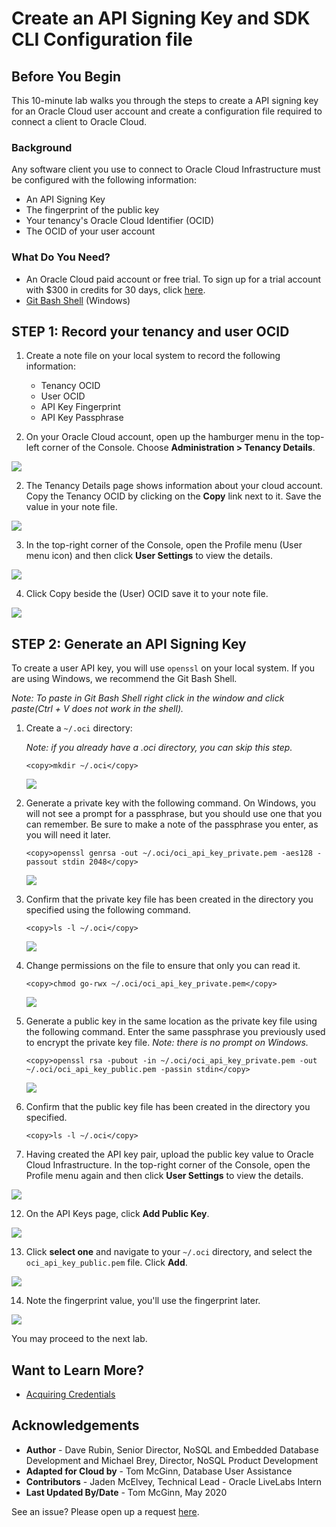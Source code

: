 # Create an API Signing Key and SDK CLI Configuration file
## Before You Begin

This 10-minute lab walks you through the steps to create a API signing key for an Oracle Cloud user account and create a configuration file required to connect a client to Oracle Cloud.

### Background
Any software client you use to connect to Oracle Cloud Infrastructure must be configured with the following information:
* An API Signing Key
* The fingerprint of the public key
* Your tenancy's Oracle Cloud Identifier (OCID)
* The OCID of your user account

### What Do You Need?

* An Oracle Cloud paid account or free trial. To sign up for a trial account with $300 in credits for 30 days, click [here](http://oracle.com/cloud/free).
* [Git Bash Shell](https://gitforwindows.org/) (Windows)

## **STEP 1**: Record your tenancy and user OCID

1. Create a note file on your local system to record the following information:

    - Tenancy OCID
    - User OCID
    - API Key Fingerprint
    - API Key Passphrase

2. On your Oracle Cloud account, open up the hamburger menu in the top-left corner of the Console. Choose **Administration > Tenancy Details**.

  ![](images/tenancy-details.png " ")

2. The Tenancy Details page shows information about your cloud account. Copy the Tenancy OCID by clicking on the **Copy** link next to it. Save the value in your note file.

  ![](images/copy-tenancy-ocid.png " ")

3. In the top-right corner of the Console, open the Profile menu (User menu icon) and then click **User Settings** to view the details.

  ![](images/user-settings.png " ")

4. Click Copy beside the (User) OCID save it to your note file.

  ![](images/copy-user-ocid.png " ")

## **STEP 2**: Generate an API Signing Key

To create a user API key, you will use `openssl` on your local system. If you are using Windows, we recommend the Git Bash Shell.

  *Note: To paste in Git Bash Shell right click in the window and click paste(Ctrl + V does not work in the shell).*

1. Create a `~/.oci` directory:

    *Note: if you already have a .oci directory, you can skip this step.*

    ```
    <copy>mkdir ~/.oci</copy>
    ```

    ![](images/mkdir-oci.png " ")

2. Generate a private key with the following command. On Windows, you will not see a prompt for a passphrase, but you should use one that you can remember. Be sure to make a note of the passphrase you enter, as you will need it later.

    ```
    <copy>openssl genrsa -out ~/.oci/oci_api_key_private.pem -aes128 -passout stdin 2048</copy>
    ```

    ![](images/create-pem-key.png " ")

3. Confirm that the private key file has been created in the directory you specified using the following command.

    ```
    <copy>ls -l ~/.oci</copy>
    ```

    ![](images/check-pem-key.png " ")

6. Change permissions on the file to ensure that only you can read it.

    ```
    <copy>chmod go-rwx ~/.oci/oci_api_key_private.pem</copy>
    ```
    ![](images/change-permissions.png " ")

7. Generate a public key in the same location as the private key file using the following command. Enter the same passphrase you previously used to encrypt the private key file. *Note: there is no prompt on Windows.*

    ```
    <copy>openssl rsa -pubout -in ~/.oci/oci_api_key_private.pem -out ~/.oci/oci_api_key_public.pem -passin stdin</copy>
    ```

    ![](images/generate-public-key.png " ")

8. Confirm that the public key file has been created in the directory you specified.

    ```
    <copy>ls -l ~/.oci</copy>
    ```

11. Having created the API key pair, upload the public key value to Oracle Cloud Infrastructure. In the top-right corner of the Console, open the Profile menu again and then click **User Settings** to view the details.

  ![](images/user-settings.png " ")

12. On the API Keys page, click **Add Public Key**.

  ![](images/add-public-key.png " ")

13. Click **select one** and navigate to your `~/.oci` directory, and select the `oci_api_key_public.pem` file. Click **Add**.

  ![](images/upload-public-key.png " ")

14. Note the fingerprint value, you'll use the fingerprint later.

  ![](images/copy-fingerprint.png " ")

You may proceed to the next lab.

## Want to Learn More?

* [Acquiring Credentials](https://docs.oracle.com/en/cloud/paas/nosql-cloud/csnsd/acquiring-credentials.html)

## Acknowledgements
* **Author** - Dave Rubin, Senior Director, NoSQL and Embedded Database Development and Michael Brey, Director, NoSQL Product Development
* **Adapted for Cloud by** -  Tom McGinn, Database User Assistance
* **Contributors** - Jaden McElvey, Technical Lead - Oracle LiveLabs Intern
* **Last Updated By/Date** - Tom McGinn, May 2020

See an issue?  Please open up a request [here](https://github.com/oracle/learning-library/issues).
